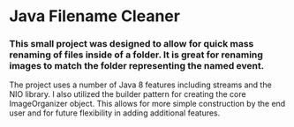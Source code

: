 # Java Filename Cleaner

### This small project was designed to allow for quick mass renaming of files inside of a folder. It is great for renaming images to match the folder representing the named event.

The project uses a number of Java 8 features including streams and the NIO library. I also utilized the builder pattern for creating the core ImageOrganizer object. This allows for more simple construction by the end user and for future flexibility in adding additional features.
